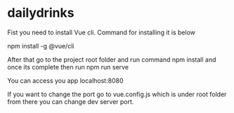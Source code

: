 # dailydrinks

Fist you need to install Vue cli. Command for installing it is below

npm install -g @vue/cli

After that go to the project root folder and run command npm install and once its complete then run npm run serve

You can access you app localhost:8080

If you want to change the port go to vue.config.js which is under root folder from there you can change dev server port.
